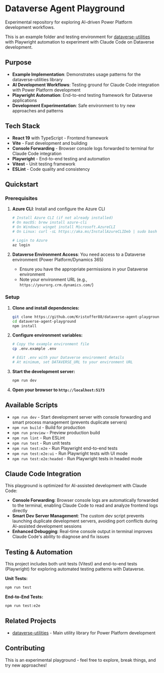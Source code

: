 # Dataverse Agent Playground

Experimental repository for exploring AI-driven Power Platform development workflows.

This is an example folder and testing environment for [dataverse-utilities](https://github.com/Kristoffer88/dataverse-utilities) with Playwright automation to experiment with Claude Code on Dataverse development.

## Purpose

- **Example Implementation**: Demonstrates usage patterns for the dataverse-utilities library
- **AI Development Workflows**: Testing ground for Claude Code integration with Power Platform development
- **Playwright Automation**: End-to-end testing framework for Dataverse applications
- **Development Experimentation**: Safe environment to try new approaches and patterns

## Tech Stack

- **React 19** with TypeScript - Frontend framework
- **Vite** - Fast development and building
- **Console Forwarding** - Browser console logs forwarded to terminal for Claude Code integration
- **Playwright** - End-to-end testing and automation
- **Vitest** - Unit testing framework
- **ESLint** - Code quality and consistency

## Quickstart

### Prerequisites

1. **Azure CLI**: Install and configure the Azure CLI
   ```bash
   # Install Azure CLI (if not already installed)
   # On macOS: brew install azure-cli
   # On Windows: winget install Microsoft.AzureCLI
   # On Linux: curl -sL https://aka.ms/InstallAzureCLIDeb | sudo bash
   
   # Login to Azure
   az login
   ```

2. **Dataverse Environment Access**: You need access to a Dataverse environment (Power Platform/Dynamics 365)
   - Ensure you have the appropriate permissions in your Dataverse environment
   - Note your environment URL (e.g., `https://yourorg.crm.dynamics.com/`)

### Setup

1. **Clone and install dependencies:**
   ```bash
   git clone https://github.com/Kristoffer88/dataverse-agent-playground
   cd dataverse-agent-playground
   npm install
   ```

2. **Configure environment variables:**
   ```bash
   # Copy the example environment file
   cp .env.example .env
   
   # Edit .env with your Dataverse environment details
   # At minimum, set DATAVERSE_URL to your environment URL
   ```

3. **Start the development server:**
   ```bash
   npm run dev
   ```

4. **Open your browser to `http://localhost:5173`**

## Available Scripts

- `npm run dev` - Start development server with console forwarding and smart process management (prevents duplicate servers)
- `npm run build` - Build for production
- `npm run preview` - Preview production build
- `npm run lint` - Run ESLint
- `npm run test` - Run unit tests
- `npm run test:e2e` - Run Playwright end-to-end tests
- `npm run test:e2e:ui` - Run Playwright tests with UI mode
- `npm run test:e2e:headed` - Run Playwright tests in headed mode

## Claude Code Integration

This playground is optimized for AI-assisted development with Claude Code:

- **Console Forwarding**: Browser console logs are automatically forwarded to the terminal, enabling Claude Code to read and analyze frontend logs directly
- **Smart Dev Server Management**: The custom dev script prevents launching duplicate development servers, avoiding port conflicts during AI-assisted development sessions
- **Enhanced Debugging**: Real-time console output in terminal improves Claude Code's ability to diagnose and fix issues

## Testing & Automation

This project includes both unit tests (Vitest) and end-to-end tests (Playwright) for exploring automated testing patterns with Dataverse.

**Unit Tests:**
```bash
npm run test
```

**End-to-End Tests:**
```bash
npm run test:e2e
```

## Related Projects

- [dataverse-utilities](https://github.com/Kristoffer88/dataverse-utilities) - Main utility library for Power Platform development

## Contributing

This is an experimental playground - feel free to explore, break things, and try new approaches!
